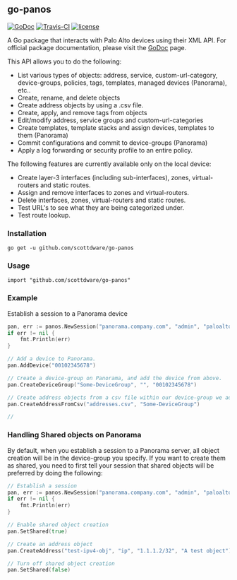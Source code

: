 ## go-panos
[![GoDoc](https://godoc.org/github.com/scottdware/go-panos?status.svg)](https://godoc.org/github.com/scottdware/go-panos) [![Travis-CI](https://travis-ci.org/scottdware/go-panos.svg?branch=master)](https://travis-ci.org/scottdware/go-panos)
[![license](http://img.shields.io/badge/license-MIT-red.svg?style=flat)](https://raw.githubusercontent.com/scottdware/go-panos/master/LICENSE)

A Go package that interacts with Palo Alto devices using their XML API. For official package documentation, please visit the [GoDoc][godoc-go-panos] page.

This API allows you to do the following:

* List various types of objects: address, service, custom-url-category, device-groups, policies, tags, templates, managed devices (Panorama), etc..
* Create, rename, and delete objects
* Create address objects by using a .csv file.
* Create, apply, and remove tags from objects
* Edit/modify address, service groups and custom-url-categories
* Create templates, template stacks and assign devices, templates to them (Panorama)
* Commit configurations and commit to device-groups (Panorama)
* Apply a log forwarding or security profile to an entire policy.

The following features are currently available only on the local device:

* Create layer-3 interfaces (including sub-interfaces), zones, virtual-routers and static routes.
* Assign and remove interfaces to zones and virtual-routers.
* Delete interfaces, zones, virtual-routers and static routes.
* Test URL's to see what they are being categorized under.
* Test route lookup.

### Installation

`go get -u github.com/scottdware/go-panos`

### Usage

`import "github.com/scottdware/go-panos"`

### Example

Establish a session to a Panorama device

```Go
pan, err := panos.NewSession("panorama.company.com", "admin", "paloalto")
if err != nil {
    fmt.Println(err)
}

// Add a device to Panorama.
pan.AddDevice("00102345678")

// Create a device-group on Panorama, and add the device from above.
pan.CreateDeviceGroup("Some-DeviceGroup", "", "00102345678")

// Create address objects from a csv file within our device-group we added above.
pan.CreateAddressFromCsv("addresses.csv", "Some-DeviceGroup")

//
```

### Handling Shared objects on Panorama

By default, when you establish a session to a Panorama server, all object creation will be in the 
device-group you specify. If you want to create them as shared, you need to first tell your session
that shared objects will be preferred by doing the following:

```Go
// Establish a session
pan, err := panos.NewSession("panorama.company.com", "admin", "paloalto")
if err != nil {
    fmt.Println(err)
}

// Enable shared object creation
pan.SetShared(true)

// Create an address object
pan.CreateAddress("test-ipv4-obj", "ip", "1.1.1.2/32", "A test object")

// Turn off shared object creation
pan.SetShared(false)
```

[godoc-go-panos]: http://godoc.org/github.com/scottdware/go-panos
[license]: https://github.com/scottdware/go-panos/blob/master/LICENSE
